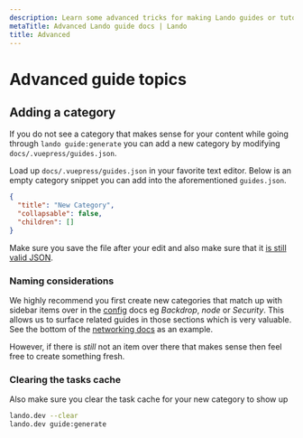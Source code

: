 ```yaml
---
description: Learn some advanced tricks for making Lando guides or tutorials
metaTitle: Advanced Lando guide docs | Lando
title: Advanced
---
```


# Advanced guide topics

## Adding a category

If you do not see a category that makes sense for your content while going through `lando guide:generate` you can add a new category by modifying `docs/.vuepress/guides.json`.

Load up `docs/.vuepress/guides.json` in your favorite text editor. Below is an empty category snippet you can add into the aforementioned `guides.json`.

```json
{
  "title": "New Category",
  "collapsable": false,
  "children": []
}
```

Make sure you save the file after your edit and also make sure that it [is still valid JSON](https://jsonlint.com/).

### Naming considerations

We highly recommend you first create new categories that match up with sidebar items over in the [config](./../config/lando.html) docs eg _Backdrop_, _node_ or _Security_. This allows us to surface related guides in those sections which is very valuable. See the bottom of the [networking docs](./../config/networking.md) as an example.

However, if there is _still_ not an item over there that makes sense then feel free to create something fresh.

### Clearing the tasks cache

Also make sure you clear the task cache for your new category to show up

```bash
lando.dev --clear
lando.dev guide:generate
```
